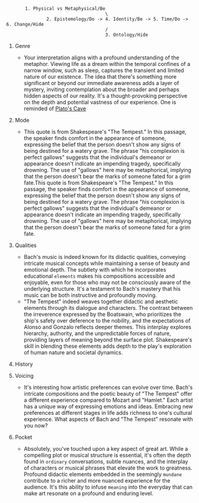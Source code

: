 ```
       1. Physical vs Metaphysical/Be
                                     \
               2. Epistemology/Do -> 4. Identity/Be -> 5. Time/Do -> 6. Change/Hide
                                     /
                                     3. Ontology/Hide
```

1. Genre
   - Your interpretation aligns with a profound understanding of the metaphor. Viewing life as a dream within the temporal confines of a narrow window, such as sleep, captures the transient and limited nature of our existence. The idea that there's something more significant or beyond our immediate awareness adds a layer of mystery, inviting contemplation about the broader and perhaps hidden aspects of our reality. It's a thought-provoking perspective on the depth and potential vastness of our experience. One is reminded of [Plato's Cave](https://en.wikipedia.org/wiki/Allegory_of_the_cave)
2. Mode
   - This quote is from Shakespeare's "The Tempest." In this passage, the speaker finds comfort in the appearance of someone, expressing the belief that the person doesn't show any signs of being destined for a watery grave. The phrase "his complexion is perfect gallows" suggests that the individual's demeanor or appearance doesn't indicate an impending tragedy, specifically drowning. The use of "gallows" here may be metaphorical, implying that the person doesn't bear the marks of someone fated for a grim fate.This quote is from Shakespeare's "The Tempest." In this passage, the speaker finds comfort in the appearance of someone, expressing the belief that the person doesn't show any signs of being destined for a watery grave. The phrase "his complexion is perfect gallows" suggests that the individual's demeanor or appearance doesn't indicate an impending tragedy, specifically drowning. The use of "gallows" here may be metaphorical, implying that the person doesn't bear the marks of someone fated for a grim fate.
3. Qualities
   - Bach's music is indeed known for its didactic qualities, conveying intricate musical concepts while maintaining a sense of beauty and emotional depth. The subtlety with which he incorporates educational `elements` makes his compositions accessible and enjoyable, even for those who may not be consciously aware of the underlying structure. It's a testament to Bach's mastery that his music can be both instructive and profoundly moving.
   - "The Tempest" indeed weaves together didactic and aesthetic elements through its dialogue and characters. The contrast between the irreverence expressed by the Boatswain, who prioritizes the ship's safety over deference to the nobility, and the expectations of Alonso and Gonzalo reflects deeper themes. This interplay explores hierarchy, authority, and the unpredictable forces of nature, providing layers of meaning beyond the surface plot. Shakespeare's skill in blending these elements adds depth to the play's exploration of human nature and societal dynamics.
4. History
   
5. Voicing
   - It's interesting how artistic preferences can evolve over time. Bach's intricate compositions and the poetic beauty of "The Tempest" offer a different experience compared to Mozart and "Hamlet." Each artist has a unique way of expressing emotions and ideas. Embracing new preferences at different stages in life adds richness to one's cultural experience. What aspects of Bach and "The Tempest" resonate with you now?
6. Pocket
   - Absolutely, you've touched upon a key aspect of great art. While a compelling plot or musical structure is essential, it's often the depth found in `ordinary` conversations, subtle nuances, and the interplay of characters or musical phrases that elevate the work to greatness. Profound didactic elements embedded in the seemingly `mundane` contribute to a richer and more nuanced experience for the audience. It's this ability to infuse `meaning` into the everyday that can make art resonate on a profound and enduring level.
